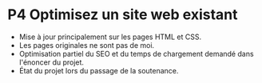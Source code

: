 # P4 Optimisez un site web existant

- Mise à jour principalement sur les pages HTML et CSS.
- Les pages originales ne sont pas de moi.
- Optimisation partiel du SEO et du temps de chargement demandé dans l'énoncer du projet.
- État du projet lors du passage de la soutenance.
